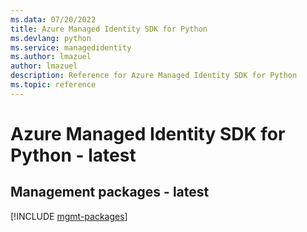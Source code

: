 ```yaml
---
ms.data: 07/20/2022
title: Azure Managed Identity SDK for Python
ms.devlang: python
ms.service: managedidentity
ms.author: lmazuel
author: lmazuel
description: Reference for Azure Managed Identity SDK for Python
ms.topic: reference
---
```

# Azure Managed Identity SDK for Python - latest

## Management packages - latest
[!INCLUDE [mgmt-packages](managed-identity-mgmt-index.md)]
